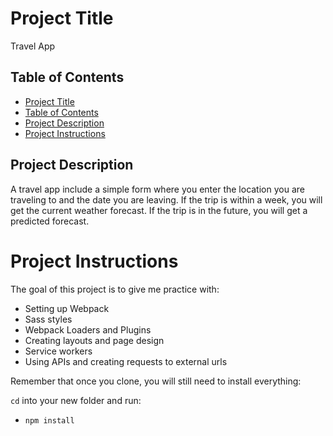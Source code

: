 
# Project Title

Travel App

## Table of Contents

- [Project Title](#project-title)
- [Table of Contents](#table-of-contents)
- [Project Description](#project-description)
- [Project Instructions](#project-instructions)


## Project Description

A travel app include a simple form where you enter the location you are traveling to and the date you are leaving. If the trip is within a week, you will get the current weather forecast. If the trip is in the future, you will get a predicted forecast.

# Project Instructions

The goal of this project is to give me practice with:
- Setting up Webpack
- Sass styles
- Webpack Loaders and Plugins
- Creating layouts and page design
- Service workers
- Using APIs and creating requests to external urls

Remember that once you clone, you will still need to install everything:

`cd` into your new folder and run:
- `npm install`

